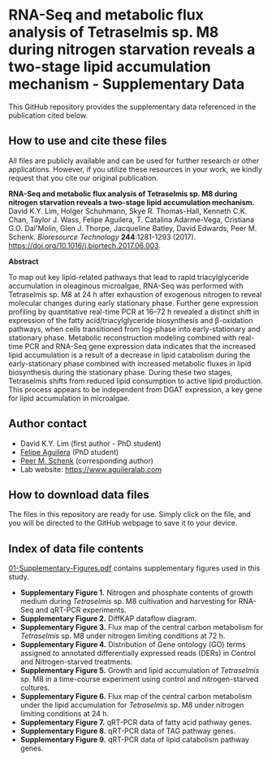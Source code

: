 # RNA-Seq and metabolic flux analysis of Tetraselmis sp. M8 during nitrogen starvation reveals a two-stage lipid accumulation mechanism - Supplementary Data

This GitHub repository provides the supplementary data referenced in the publication cited below.

## How to use and cite these files 

All files are publicly available and can be used for further research or other applications. However, if you utilize these resources in your work, we kindly request that you cite our original publication.

**RNA-Seq and metabolic flux analysis of Tetraselmis sp. M8 during nitrogen starvation reveals a two-stage lipid accumulation mechanism.** David K.Y. Lim, Holger Schuhmann, Skye R. Thomas-Hall, Kenneth C.K. Chan, Taylor J. Wass, Felipe Aguilera, T. Catalina Adarme-Vega, Cristiana G.O. Dal'Molin, Glen J. Thorpe, Jacqueline Batley, David Edwards, Peer M. Schenk. *Bioresource Technology* **244**:1281-1293 (2017). https://doi.org/10.1016/j.biortech.2017.06.003.

**Abstract**

To map out key lipid-related pathways that lead to rapid triacylglyceride accumulation in oleaginous microalgae, RNA-Seq was performed with Tetraselmis sp. M8 at 24 h after exhaustion of exogenous nitrogen to reveal molecular changes during early stationary phase. Further gene expression profiling by quantitative real-time PCR at 16–72 h revealed a distinct shift in expression of the fatty acid/triacylglyceride biosynthesis and β-oxidation pathways, when cells transitioned from log-phase into early-stationary and stationary phase. Metabolic reconstruction modeling combined with real-time PCR and RNA-Seq gene expression data indicates that the increased lipid accumulation is a result of a decrease in lipid catabolism during the early-stationary phase combined with increased metabolic fluxes in lipid biosynthesis during the stationary phase. During these two stages, Tetraselmis shifts from reduced lipid consumption to active lipid production. This process appears to be independent from DGAT expression, a key gene for lipid accumulation in microalgae.

## Author contact

- David K.Y. Lim (first author - PhD student)
- [Felipe Aguilera](mailto:f.aguilera@uq.edu.au) (PhD student)
- [Peer M. Schenk](mailto:p.schenk@uq.edu.au) (corresponding author)
- Lab website: https://www.aguileralab.com

## How to download data files

The files in this repository are ready for use. Simply click on the file, and you will be directed to the GitHub webpage to save it to your device.

## Index of data file contents

[01-Supplementary-Figures.pdf](https://github.com/faguil/Tetraselmis-M8-RNA-Seq/blob/main/01-Supplementary-Figures.pdf) contains supplementary figures used in this study.

- **Supplementary Figure 1.** Nitrogen and phosphate contents of growth medium during *Tetraselmis* sp. M8 cultivation and harvesting for RNA-Seq and qRT-PCR experiments.
- **Supplementary Figure 2.** DiffKAP dataflow diagram.
- **Supplementary Figure 3.** Flux map of the central carbon metabolism for *Tetraselmis* sp. M8 under nitrogen limiting conditions at 72 h.
- **Supplementary Figure 4.** Distribution of Gene ontology (GO) terms assigned to annotated differentially expressed reads (DERs) in Control and Nitrogen-starved treatments.
- **Supplementary Figure 5.** Growth and lipid accumulation of *Tetraselmis* sp. M8 in a time-course experiment using control and nitrogen-starved cultures.
- **Supplementary Figure 6.** Flux map of the central carbon metabolism under the lipid accumulation for *Tetraselmis* sp. M8 under nitrogen limiting conditions at 24 h.
- **Supplementary Figure 7.** qRT-PCR data of fatty acid pathway genes.
- **Supplementary Figure 8.** qRT-PCR data of TAG pathway genes.
- **Supplementary Figure 9.** qRT-PCR data of lipid catabolism pathway genes.
